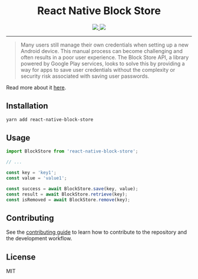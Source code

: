 <div align="center">
    <h1>React Native Block Store</h1>
</div>

<div align="center">
<a href="https://www.npmjs.com/package/react-native-block-store">
    <img src="https://img.shields.io/npm/v/react-native-block-store.svg?style=for-the-badge&color=4284F3" />
</a>
<a href="https://opensource.org/licenses/MIT">
    <img src="https://img.shields.io/badge/License-MIT-yellow.svg?style=for-the-badge" />
</a>
</div>

---

> Many users still manage their own credentials when setting up a new Android device. This manual process can become challenging and often results in a poor user experience. The Block Store API, a library powered by Google Play services, looks to solve this by providing a way for apps to save user credentials without the complexity or security risk associated with saving user passwords.

Read more about it [here](https://developers.google.com/identity/blockstore/android).

## Installation

```sh
yarn add react-native-block-store
```

## Usage

```js
import BlockStore from 'react-native-block-store';

// ...

const key = 'key1';
const value = 'value1';

const success = await BlockStore.save(key, value);
const result = await BlockStore.retrieve(key);
const isRemoved = await BlockStore.remove(key);
```

## Contributing

See the [contributing guide](CONTRIBUTING.md) to learn how to contribute to the repository and the development workflow.

## License

MIT
